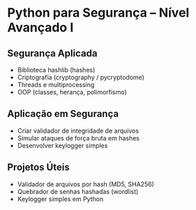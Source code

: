# Python para Segurança – Nível Avançado I

## Segurança Aplicada
- Biblioteca hashlib (hashes)
- Criptografia (cryptography / pycryptodome)
- Threads e multiprocessing
- OOP (classes, herança, polimorfismo)

## Aplicação em Segurança
- Criar validador de integridade de arquivos
- Simular ataques de força bruta em hashes
- Desenvolver keylogger simples

## Projetos Úteis
- Validador de arquivos por hash (MD5, SHA256)
- Quebrador de senhas hashadas (wordlist)
- Keylogger simples em Python

